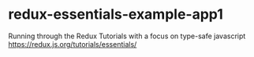# redux-essentials-example-app1
Running through the Redux Tutorials with a focus on type-safe javascript
https://redux.js.org/tutorials/essentials/